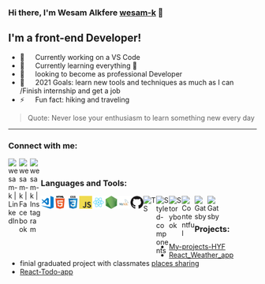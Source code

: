 ### Hi there, I'm Wesam Alkfere [wesam-k][website] 👋

## I'm a front-end Developer!
- 🔭  &emsp; Currently working on a VS Code 
- 🌱  &emsp; Currently learning everything 🤣
- 👯  &emsp; looking to become as professional Developer
- 🥅  &emsp; 2021 Goals: learn new tools and techniques as much as I can /Finish internship and get a job
- ⚡   &emsp; Fun fact: hiking and traveling
> Quote: Never lose your enthusiasm to learn something new every day
---
### Connect with me:

[<img align="left" alt="wesam-k | LinkedIn" width="22px" src="https://user-images.githubusercontent.com/53225954/106743630-f4f9dd80-661e-11eb-8061-899a880e5de4.png" />][linkedin]
[<img align="left" alt="wesam-k | Facebook" width="22px" src="https://user-images.githubusercontent.com/53225954/107759432-97554780-6d28-11eb-9482-6c39708dec2d.png" />][facebook]
[<img align="left" alt="wesam-k | Instagram" width="22px" src="https://user-images.githubusercontent.com/53225954/106743640-f62b0a80-661e-11eb-8e5f-8b5710bfed26.png" />][instagram]


<br />

### Languages and Tools:

<img align="left" alt="Visual Studio Code" hover="Visual Studio Code" width="26px" src="https://raw.githubusercontent.com/github/explore/80688e429a7d4ef2fca1e82350fe8e3517d3494d/topics/visual-studio-code/visual-studio-code.png" />
<img align="left" alt="HTML5" hover="HTML5" width="26px" src="https://raw.githubusercontent.com/github/explore/80688e429a7d4ef2fca1e82350fe8e3517d3494d/topics/html/html.png" />
<img align="left" alt="CSS3" hover="CSS3" width="26px" src="https://raw.githubusercontent.com/github/explore/80688e429a7d4ef2fca1e82350fe8e3517d3494d/topics/css/css.png" />
<img align="left" alt="JavaScript" hover="JavaScript" width="26px" src="https://raw.githubusercontent.com/github/explore/80688e429a7d4ef2fca1e82350fe8e3517d3494d/topics/javascript/javascript.png" />
<img align="left" alt="React" hover="React" width="26px" src="https://raw.githubusercontent.com/github/explore/80688e429a7d4ef2fca1e82350fe8e3517d3494d/topics/react/react.png" />
<img align="left" alt="Node.js" hover="Node.js" width="26px" src="https://raw.githubusercontent.com/github/explore/80688e429a7d4ef2fca1e82350fe8e3517d3494d/topics/nodejs/nodejs.png" />
<img align="left" alt="MySQL" hover="MySQL" width="26px" src="https://raw.githubusercontent.com/github/explore/80688e429a7d4ef2fca1e82350fe8e3517d3494d/topics/mysql/mysql.png" />
<img align="left" alt="GitHub" hover="GitHub" width="26px" src="https://raw.githubusercontent.com/github/explore/78df643247d429f6cc873026c0622819ad797942/topics/github/github.png" />
<img align="left" alt="TS" hover="TS" width="26px" src="https://user-images.githubusercontent.com/53225954/106741696-53718c80-661c-11eb-98e4-c77ddd684540.png" />
<img align="left" alt="Styled-components" hover="Styled-components" width="26px" src="https://user-images.githubusercontent.com/53225954/106741691-52405f80-661c-11eb-90f6-85333ec484cc.png" />
<img align="left" alt="Storybook" hover="Storybook" width="26px" src="https://user-images.githubusercontent.com/53225954/106743191-57061300-661e-11eb-8651-57c1b4560a7e.png" />
<img align="left" alt="Contentful" hover="Contentful" width="26px" src="https://user-images.githubusercontent.com/53225954/106741683-4fde0580-661c-11eb-9254-42574ed18def.jpg" />
<img align="left" alt="Gatsby" hover="Gatsby" width="26px" src="https://user-images.githubusercontent.com/53225954/106741689-52405f80-661c-11eb-8304-6408a057944a.png" />
<img align="left" alt="Gatsby" hover="Gatsby" width="26px" src="https://user-images.githubusercontent.com/53225954/107755891-b1405b80-6d23-11eb-815d-8d046b993281.png" />


<br />
<br />


### Projects:

- [My-projects-HYF]
- [React_Weather_app]
- finial graduated project with classmates [places sharing]
- [React-Todo-app]

[website]: https://github.com/wesam-k
[instagram]: https://www.instagram.com/wesam_k_abo_gandhi/
[linkedin]: https://www.linkedin.com/in/wesam-alkfere-11b89374/
[facebook]: https://www.facebook.com/wesam.gandhi

 [My-projects-HYF]: https://github.com/wesam-k/My-projects-HYF
 [React_Weather_app]: https://github.com/wesam-k/React_Weather_app
 [places sharing]: https://placessharer.web.app/
 [React-Todo-app]: https://github.com/wesam-k/React-Todo-app
